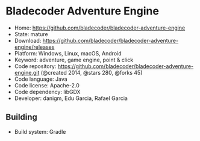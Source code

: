 # Bladecoder Adventure Engine

- Home: https://github.com/bladecoder/bladecoder-adventure-engine
- State: mature
- Download: https://github.com/bladecoder/bladecoder-adventure-engine/releases
- Platform: Windows, Linux, macOS, Android
- Keyword: adventure, game engine, point & click
- Code repository: https://github.com/bladecoder/bladecoder-adventure-engine.git (@created 2014, @stars 280, @forks 45)
- Code language: Java
- Code license: Apache-2.0
- Code dependency: libGDX
- Developer: danigm, Edu Garcia, Rafael Garcia

## Building

- Build system: Gradle

